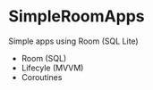 # SimpleRoomApps

Simple apps using Room (SQL Lite)
  - Room (SQL)
  - Lifecyle (MVVM)
  - Coroutines



